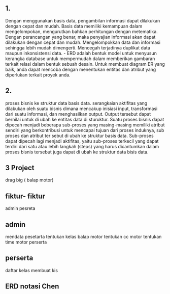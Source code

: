 ## 1. 
Dengan menggunakan basis data, pengambilan informasi dapat dilakukan dengan cepat dan mudah. Basis data memiliki kemampuan dalam mengelompokan, mengurutkan bahkan perhitungan dengan metematika. Dengan perancangan yang benar, maka penyajian informasi akan dapat dilakukan dengan cepat dan mudah. Mengelompokkan data dan informasi sehingga lebih mudah dimengerti. Mencegah terjadinya duplikat data maupun inkonsistensi data.  - ERD adalah bentuk model untuk menyusun kerangka database untuk mempermudah dalam memberikan gambaran terkait relasi dalam bentuk sebuah desain. Untuk membuat diagram ER yang baik, anda dapat mencoba dengan menentukan entitas dan atribut yang diperlukan terkait proyek anda.

## 2.
proses bisnis ke struktur data basis data. serangkaian aktifitas yang dilakukan oleh suatu bisnis dimana mencakup inisiasi input, transformasi dari suatu informasi, dan menghasilkan output. Output tersebut dapat bernilai untuk di ubah ke entitas data di sturuktur. Suatu proses bisnis dapat dipecah menjadi beberapa sub-proses yang masing-masing memiliki atribut sendiri yang berkontribusi untuk mencapai tujuan dari proses induknya, sub proses dan atribut ter sebut di ubah ke struktur basis data. Sub-proses dapat dipecah lagi menjadi aktifitas, yaitu sub-proses terkecil yang dapat terdiri dari satu atau lebih langkah (steps) yang harus dicantumkan dalam proses bisnis tersebut juga dapat di ubah ke struktur data bisis data.

## 3 Project
drag big ( balap motor)
## fiktur- fiktur 
admin 
pesreta 
## admin 
mendata pesetarta 
tentukan kelas balap motor 
tentukan cc motor 
tentukan time  motor perserta 
## perserta 
daftar kelas 
membuat kis 
## ERD notasi Chen
